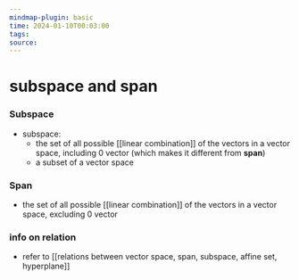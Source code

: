```yaml
---
mindmap-plugin: basic
time: 2024-01-10T00:03:00
tags: 
source:
---
```

# subspace and span
### Subspace
- subspace: 
	- the set of all possible [[linear combination]] of the vectors in a vector space, including 0 vector (which makes it different from **span**)
	- a subset of a vector space 
<!--ID: 1708098042467-->


### Span
- the set of all possible [[linear combination]] of the vectors in a vector space, excluding 0 vector
<!--ID: 1708098042471-->


### info on relation
- refer to [[relations between vector space, span, subspace, affine set, hyperplane]]
<!--ID: 1708098042475-->
